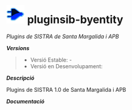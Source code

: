 # ![Logo](https://github.com/GovernIB/maven/raw/binaris/pluginsib/projectinfo_Attachments/icon.jpg) pluginsib-byentity
*Plugins de SISTRA de Santa Margalida i APB*

 ***Versions***
> - Versió Estable: -
> - Versió en Desenvolupament: 

 ***Descripció***

Plugins de SISTRA 1.0 de Santa Margalida i APB

 ***Documentació***

